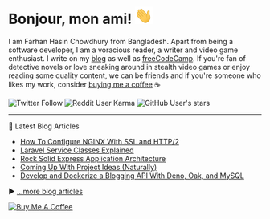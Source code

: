 # Bonjour, mon ami! <img src="./assets/wave.gif" width="35px">

I am Farhan Hasin Chowdhury from Bangladesh. Apart from being a software developer, I am a voracious reader, a writer and video game enthusiast. I write on my [blog](https://farhan.info/) as well as [freeCodeCamp](https://www.freecodecamp.org/news/author/farhanhasin/). If you're fan of detective novels or love sneaking around in stealth video games or enjoy reading some quality content, we can be friends and if you're someone who likes my work, consider [buying me a coffee](https://www.buymeacoffee.com/fhsinchy) ☕

![Twitter Follow](https://img.shields.io/twitter/follow/frhnhsin?label=my%20tiny%20twitter%20circle&style=for-the-badge) ![Reddit User Karma](https://img.shields.io/reddit/user-karma/combined/fhsinchy?label=i%27ve%20got%20some%20reddit%20karma&style=for-the-badge) ![GitHub User's stars](https://img.shields.io/github/stars/fhsinchy?label=poeple%20supporing%20me%20on%20github&style=for-the-badge)

---

📘 Latest Blog Articles

<!-- BLOG-POST-LIST:START -->
- [How To Configure NGINX With SSL and HTTP/2](https://dev.to/fhsinchy/how-to-configure-nginx-with-ssl-and-http-2-83l)
- [Laravel Service Classes Explained](https://dev.to/fhsinchy/laravel-service-classes-explained-3m7p)
- [Rock Solid Express Application Architecture](https://dev.to/fhsinchy/rock-solid-express-application-architecture-4m6j)
- [Coming Up With Project Ideas (Naturally)](https://dev.to/fhsinchy/coming-up-with-project-ideas-naturally-49b0)
- [Develop and Dockerize a Blogging API With Deno, Oak, and MySQL](https://dev.to/fhsinchy/develop-and-dockerize-a-blogging-api-with-deno-oak-and-mysql-170e)
<!-- BLOG-POST-LIST:END -->

▶ [...more blog articles](https://farhan.info)

<a href="https://www.buymeacoffee.com/fhsinchy" target="_blank"><img src="https://cdn.buymeacoffee.com/buttons/default-orange.png" alt="Buy Me A Coffee" height="50" width="auto"></a>
